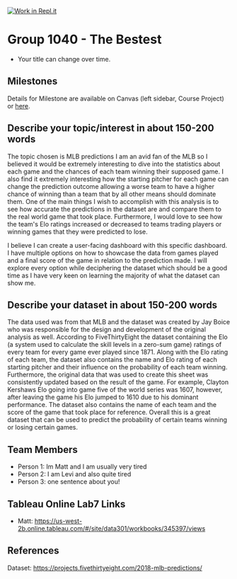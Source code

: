 [![Work in Repl.it](https://classroom.github.com/assets/work-in-replit-14baed9a392b3a25080506f3b7b6d57f295ec2978f6f33ec97e36a161684cbe9.svg)](https://classroom.github.com/online_ide?assignment_repo_id=358535&assignment_repo_type=GroupAssignmentRepo)
# Group 1040 - The Bestest

- Your title can change over time.

## Milestones

Details for Milestone are available on Canvas (left sidebar, Course Project) or [here](https://firas.moosvi.com/courses/data301/project/milestone01.html).

## Describe your topic/interest in about 150-200 words

The topic chosen is MLB predictions I am an avid fan of the MLB so I believed it would be extremely interesting to dive into the statistics about each game and the chances of each team winning their supposed game.  I also find it extremely interesting how the starting pitcher for each game can change the prediction outcome allowing a worse team to have a higher chance of winning than a team that by all other means should dominate them. One of the main things I wish to accomplish with this analysis is to see how accurate the predictions in the dataset are and compare them to the real world game that took place. Furthermore, I would love to see how the team's Elo ratings increased or decreased to teams trading players or winning games that they were predicted to lose. 

I believe I can create a user-facing dashboard with this specific dashboard. I have multiple options on how to showcase the data from games played and a final score of the game in relation to the prediction made.  I will explore every option while deciphering the dataset which should be a good time as I have very keen on learning the majority of what the dataset can show me.

## Describe your dataset in about 150-200 words

The data used was from that MLB and the dataset was created by Jay Boice who was responsible for the design and development of the original analysis as well.  According to FiveThirtyEight the dataset containing the Elo (a system used to calculate the skill levels in a zero-sum game) ratings of every team for every game ever played since 1871. Along with the Elo rating of each team, the dataset also contains the name and Elo rating of each starting pitcher and their influence on the probability of each team winning.  Furthermore, the original data that was used to create this sheet was consistently updated based on the result of the game. For example, Clayton Kershaws Elo going into game five of the world series was 1607, however, after leaving the game his Elo jumped to 1610 due to his dominant performance.  The dataset also contains the name of each team and the score of the game that took place for reference.  Overall this is a great dataset that can be used to predict the probability of certain teams winning or losing certain games.

## Team Members

- Person 1: Im Matt and I am usually very tired
- Person 2: I am Levi and also quite tired
- Person 3: one sentence about you!

## Tableau Online Lab7 Links
- Matt: https://us-west-2b.online.tableau.com/#/site/data301/workbooks/345397/views

## References

Dataset: https://projects.fivethirtyeight.com/2018-mlb-predictions/
